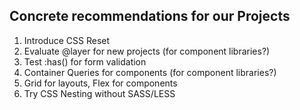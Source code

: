 ## Concrete recommendations for our Projects

1. Introduce CSS Reset
2. Evaluate @layer for new projects (for component libraries?)
3. Test :has() for form validation
4. Container Queries for components (for component libraries?)
5. Grid for layouts, Flex for components
6. Try CSS Nesting without SASS/LESS
